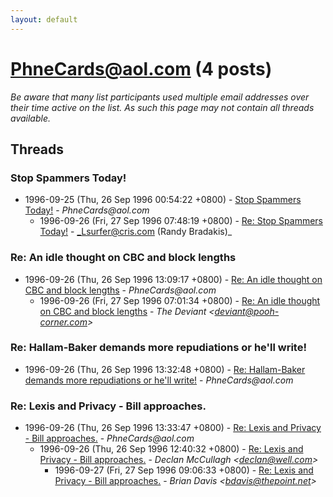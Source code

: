 ```yaml
---
layout: default
---
```


# PhneCards@aol.com (4 posts)

_Be aware that many list participants used multiple email addresses over their time active on the list. As such this page may not contain all threads available._

## Threads

### Stop Spammers Today!
+ 1996-09-25 (Thu, 26 Sep 1996 00:54:22 +0800) - [Stop Spammers Today!](/archive/1996/09/239102eb63654b0b3a903b41f3205764729ab83c3629b859f9686454e5df8ed8) - _PhneCards@aol.com_
  + 1996-09-26 (Fri, 27 Sep 1996 07:48:19 +0800) - [Re: Stop Spammers Today!](/archive/1996/09/9ecac42e9552dc27c14d2a1108e85886d59fc597a5f554baaba0c8250986596d) - _Lsurfer@cris.com (Randy Bradakis)_

### Re: An idle thought on CBC and block lengths
+ 1996-09-26 (Thu, 26 Sep 1996 13:09:17 +0800) - [Re: An idle thought on CBC and block lengths](/archive/1996/09/a5060137f9eaf028869c8faefe14bfe6462a552aa8cf7d9b7b40f8f09f1cd7b3) - _PhneCards@aol.com_
  + 1996-09-26 (Fri, 27 Sep 1996 07:01:34 +0800) - [Re: An idle thought on CBC and block lengths](/archive/1996/09/200eb987b51af7c4b22b2cabcd80fa3acf6369e9c93c8b014e18bb8fc8ffa022) - _The Deviant \<deviant@pooh-corner.com\>_

### Re: Hallam-Baker demands more repudiations or he'll write!
+ 1996-09-26 (Thu, 26 Sep 1996 13:32:48 +0800) - [Re: Hallam-Baker demands more repudiations or he'll write!](/archive/1996/09/b92ee64827509f6f41becae5dbdd9812bc962d2059dfcffdcb06ca89d094ec6c) - _PhneCards@aol.com_

### Re: Lexis and Privacy - Bill approaches.
+ 1996-09-26 (Thu, 26 Sep 1996 13:33:47 +0800) - [Re: Lexis and Privacy - Bill approaches.](/archive/1996/09/f969121c465c650c41b75dc2537e1a20745dd1b690f7cb03b428680d2629c50a) - _PhneCards@aol.com_
  + 1996-09-26 (Thu, 26 Sep 1996 12:40:32 +0800) - [Re: Lexis and Privacy - Bill approaches.](/archive/1996/09/4a47f4a58268f55945da5d747e08b3239dbbbb58b3c3798ae627137980eebcfe) - _Declan McCullagh \<declan@well.com\>_
    + 1996-09-27 (Fri, 27 Sep 1996 09:06:33 +0800) - [Re: Lexis and Privacy - Bill approaches.](/archive/1996/09/0c2210c6171606a57678a84e5b77d277630cf539e9633ae14ce7d71af2051bd8) - _Brian Davis \<bdavis@thepoint.net\>_

